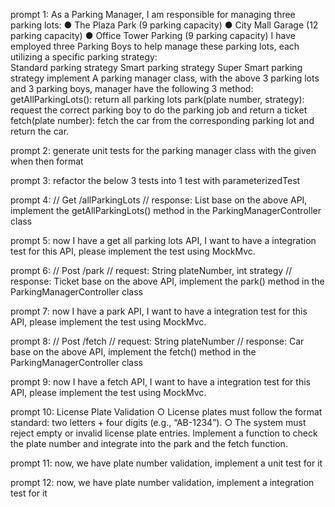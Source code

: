 prompt 1:
As a Parking Manager, I am responsible for managing three parking lots: ● The Plaza Park (9 parking capacity) ● City Mall Garage (12 parking capacity) ● Office Tower Parking (9 parking capacity) I have employed three Parking Boys to help manage these parking lots, each utilizing a specific parking strategy:  
Standard parking strategy
Smart parking strategy
Super Smart parking strategy
implement A parking manager class, with the above 3 parking lots and 3 parking boys, manager have the following 3 method: getAllParkingLots(): return all parking lots park(plate number, strategy): request the correct parking boy to do the parking job and return a ticket fetch(plate number): fetch the car from the corresponding parking lot and return the car.

prompt 2:
generate unit tests for the parking manager class with the given when then format

prompt 3:
refactor the below 3 tests into 1 test with parameterizedTest

prompt 4:
// Get /allParkingLots
// response: List<ParkingLot>
base on the above API, implement the getAllParkingLots() method in the ParkingManagerController class

prompt 5:
now I have a get all parking lots API, I want to have a integration test for this API, please implement the test using MockMvc.

prompt 6:
// Post /park
// request: String plateNumber, int strategy
// response: Ticket
base on the above API, implement the park() method in the ParkingManagerController class

prompt 7:
now I have a park API, I want to have a integration test for this API, please implement the test using MockMvc.

prompt 8:
// Post /fetch
// request: String plateNumber
// response: Car
base on the above API, implement the fetch() method in the ParkingManagerController class

prompt 9:
now I have a fetch API, I want to have a integration test for this API, please implement the test using MockMvc.

prompt 10:
License Plate Validation
○ License plates must follow the format standard: two letters + four digits (e.g., “AB-1234”).
○ The system must reject empty or invalid license plate entries.
Implement a function to check the plate number and integrate into the park and the fetch function.

prompt 11:
now, we have plate number validation, implement a unit test for it

prompt 12:
now, we have plate number validation, implement a integration test for it